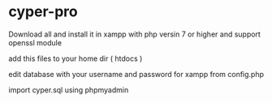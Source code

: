 # cyper-pro

Download all and install it in xampp with php versin 7 or higher and support openssl module

add this files to your home dir ( htdocs )

edit database with your username and password for xampp from config.php

import cyper.sql using phpmyadmin
